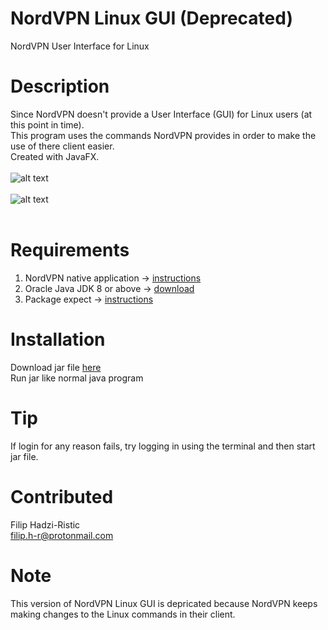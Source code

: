 # NordVPN Linux GUI (Deprecated)
NordVPN User Interface for Linux
# Description
Since NordVPN doesn't provide a User Interface (GUI) for Linux users (at this point in time).<br>
This program uses the commands NordVPN provides in order to make the use of there client easier.<br>
Created with JavaFX.<br><br>
![alt text](https://raw.githubusercontent.com/filiph-r/NordVPN-Linux-GUI/master/img/first.png)<br><br>
![alt text](https://raw.githubusercontent.com/filiph-r/NordVPN-Linux-GUI/master/img/sec.png)<br><br>
# Requirements
1. NordVPN native application -> [instructions](https://support.nordvpn.com/Connectivity/Linux/1182453582/Installing-and-using-NordVPN-on-Linux.htm)<br>
2. Oracle Java JDK 8 or above -> [download](https://www.oracle.com/technetwork/java/javase/downloads/index.html)<br>
3. Package expect -> [instructions](https://www.howtoinstall.co/en/ubuntu/trusty/expect)<br> 
# Installation
Download jar file [here](https://github.com/filiph-r/NordVPN-Linux-GUI/raw/master/executable/NordVPN-gui.jar)<br>
Run jar like normal java program<br>
# Tip
If login for any reason fails, try logging in using the terminal and then start jar file.
# Contributed
Filip Hadzi-Ristic<br>
filip.h-r@protonmail.com<br>
# Note
This version of NordVPN Linux GUI is depricated because NordVPN keeps making changes to the Linux commands in their client.
